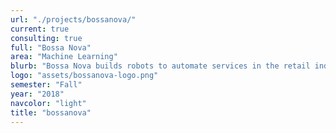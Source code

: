 ```yaml
---
url: "./projects/bossanova/"
current: true
consulting: true
full: "Bossa Nova"
area: "Machine Learning"
blurb: "Bossa Nova builds robots to automate services in the retail industry. We will develop a web-based map annotation creation and manipulation tool with a database backend for Bossa Nova technicians to use."
logo: "assets/bossanova-logo.png"
semester: "Fall"
year: "2018"
navcolor: "light"
title: "bossanova"
---
```

